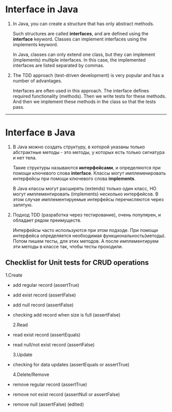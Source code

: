 # Interface in Java

1. In Java, you can create a structure that has only abstract methods.

   Such structures are called **interfaces**, and are defined using the **interface** keyword.
   Classes can implement interfaces using the implements keyword.

   In Java, classes can only extend one class, but they can implement
   (implements) multiple interfaces. In this case, the implemented interfaces are listed separated by commas.

2. The TDD approach (test-driven development) is very popular and has a number of advantages.

   Interfaces are often used in this approach. The interface defines
   required functionality (methods). Then we write tests for these methods.
   And then we implement these methods in the class so that the tests pass.

_________________________________________________________

# Interface в Java

1. В Java можно создать структуру, в которой указаны только абстрактные методы - это методы, у которых есть 
только сигнатура и нет тела.

   Такие структуры называются **интерфейсами**, и определяются при помощи ключевого слова **interface**.
   Классы могут имплеменировать интерфейсы при помощи ключевого слова **implements**.

   В Java классы могут расширять (extends) только один класс, НО могут имплементировать
   (implements) несколько интерфейсов. В этом случае имплементируемые интерфейсы перечисляются через запятую.

2. Подход TDD (разработка через тестирование), очень популярен, и обладает рядом преимуществ. 

    Интерфейсы часто используются при этом подходе. При помощи интерфейса определяется 
необходимая функциональность(методы). Потом пишем тесты, для этих методов. 
А после имплементируем эти методы в классе так, чтобы тесты проходили.

## Checklist for Unit tests for CRUD operations
   1.Create
- add regular record (assertTrue)
- add exist record (assertFalse)
- add null record (assertFalse)
- checking add record when size is full (assertFalse)

  2.Read
- read exist record (assertEquals)
- read null/not exist record (assertFalse)

  3.Update
- checking for data updates (assertEquals or assertTrue)

  4.Delete/Remove
- remove regular record (assertTrue)
- remove not exist record (assertNull or assertFalse)
- remove null (assertFalse) (edited) 

